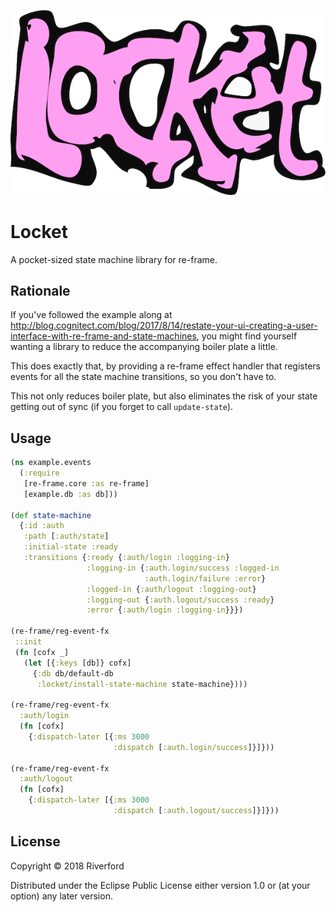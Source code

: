 ![Logo](/locket3.png)

# Locket

A pocket-sized state machine library for re-frame. 

## Rationale

If you've followed the example along at http://blog.cognitect.com/blog/2017/8/14/restate-your-ui-creating-a-user-interface-with-re-frame-and-state-machines, you might find yourself wanting a library to reduce the accompanying boiler plate a little. 

This does exactly that, by providing a re-frame effect handler that registers events for all the state machine transitions, so you don't have to. 

This not only reduces boiler plate, but also eliminates the risk of your state getting out of sync (if you forget to call `update-state`). 

## Usage

``` clojure
(ns example.events
  (:require
   [re-frame.core :as re-frame]
   [example.db :as db]))
   
(def state-machine
  {:id :auth
   :path [:auth/state]
   :initial-state :ready
   :transitions {:ready {:auth/login :logging-in}
                 :logging-in {:auth.login/success :logged-in
                              :auth.login/failure :error}
                 :logged-in {:auth/logout :logging-out}
                 :logging-out {:auth.logout/success :ready}
                 :error {:auth/login :logging-in}}})

(re-frame/reg-event-fx
 ::init
 (fn [cofx _]
   (let [{:keys [db]} cofx]
     {:db db/default-db
      :locket/install-state-machine state-machine})))

(re-frame/reg-event-fx
  :auth/login
  (fn [cofx]
    {:dispatch-later [{:ms 3000
                       :dispatch [:auth.login/success]}]}))

(re-frame/reg-event-fx
  :auth/logout
  (fn [cofx]
    {:dispatch-later [{:ms 3000
                       :dispatch [:auth.logout/success]}]}))
```

## License

Copyright © 2018 Riverford

Distributed under the Eclipse Public License either version 1.0 or (at
your option) any later version.
